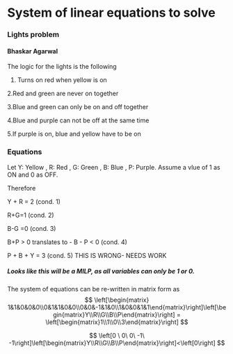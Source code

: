 # System of linear equations to solve

### Lights problem

#### Bhaskar Agarwal

The logic for the lights is the following

1. Turns on red when yellow is on

2.Red and green are never on together

3.Blue and green can only be on and off together

4.Blue and purple can not be off at the same time

5.If purple is on, blue and yellow have to be on

### Equations

Let Y: Yellow , R: Red , G: Green , B: Blue , P: Purple. Assume a vlue of 1 as ON and 0 as OFF.

Therefore

Y + R = 2 (cond. 1)

R+G=1 (cond. 2)

B-G =0 (cond. 3)

B+P  > 0 translates to - B - P < 0 (cond. 4)

P + B + Y = 3 (cond. 5) THIS IS WRONG- NEEDS WORK

##### Looks like this will be a MILP, as all variables can only be 1 or 0.

The system of equations can be re-written in matrix form as
$$
\left[\begin{matrix}  1&1&0&0&0\\0&1&1&0&0\\0&0&-1&1&0\\1&0&0&1&1\end{matrix}\right]\left[\begin{matrix}Y\\R\\G\\B\\P\end{matrix}\right] = \left[\begin{matrix}1\\1\\0\\3\end{matrix}\right]
$$

$$
\left[0 \ 0\ 0\ -1\ -1\right]\left[\begin{matrix}Y\\R\\G\\B\\P\end{matrix}\right]<\left[0\right]
$$

